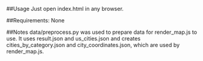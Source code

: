 ##Usage
Just open index.html in any browser.

##Requirements:
None

##Notes
data/preprocess.py was used to prepare data for render_map.js to use. It uses result.json and us_cities.json and creates cities_by_category.json and city_coordinates.json, which are used by render_map.js.


